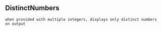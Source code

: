 DistinctNumbers
------------

    when provided with multiple integers, displays only distinct numbers on output

